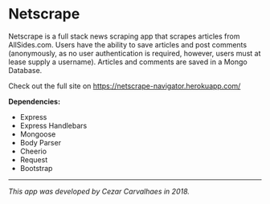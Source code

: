 # Netscrape

Netscrape is a full stack news scraping app that scrapes articles from AllSides.com. Users have the ability to save articles and post comments (anonymously, as no user authentication is required, however, users must at lease supply a username). Articles and comments are saved in a Mongo Database.

Check out the full site on https://netscrape-navigator.herokuapp.com/

**Dependencies:**
  - Express
  - Express Handlebars
  - Mongoose
  - Body Parser
  - Cheerio
  - Request
  - Bootstrap
  
  ---
  
  *This app was developed by Cezar Carvalhaes in 2018.*
  
  
